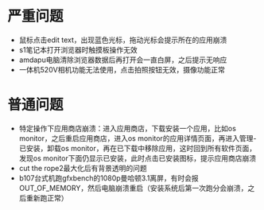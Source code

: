 # 严重问题
- 鼠标点击edit text，出现蓝色光标，拖动光标会提示所在的应用崩溃
- s1笔记本打开浏览器时触摸板操作无效
- amdapu电脑清除浏览器数据后再打开会一直白屏，之后提示无响应
- 一体机520V相机功能无法使用，点击拍照按钮无效，摄像功能正常

# 普通问题
- 特定操作下应用商店崩溃：进入应用商店，下载安装一个应用，比如os monitor，之后重启应用商店，进入os monitor的应用详情页面，再进入管理-已安装，卸载os monitor，再在已下载中移除应用，这时回到所有软件页面，发现os monitor下面仍显示已安装，此时点击已安装图标，提示应用商店崩溃
- cut the rope2最大化后有背景透明的问题
- b107台式机跑gfxbench的1080p曼哈顿3.1离屏，有时会报OUT_OF_MEMORY，然后电脑崩溃重启（安装系统后第一次跑分会崩溃，之后重新跑正常）
